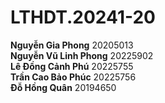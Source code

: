 # LTHDT.20241-20

**Nguyễn Gia Phong** 20205013  
**Nguyễn Vũ Linh Phong** 20225902  
**Lê Đồng Cảnh Phú** 20225755  
**Trần Cao Bảo Phúc** 20225756  
**Đỗ Hồng Quân** 20194650

